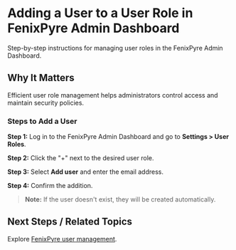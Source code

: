 # Adding a User to a User Role in FenixPyre Admin Dashboard

Step-by-step instructions for managing user roles in the FenixPyre Admin Dashboard.


## Why It Matters

Efficient user role management helps administrators control access and maintain security policies.

### Steps to Add a User

**Step 1:** Log in to the FenixPyre Admin Dashboard and go to **Settings > User Roles**.

<!-- IMG:     ./media/04-admin-guide/user-roles-screenshot.png | Alt: Screenshot of Settings menu -->

**Step 2:** Click the "+" next to the desired user role.

<!-- IMG:     ./media/04-admin-guide/add-user-button-screenshot.png | Alt: Screenshot of add user interface -->

**Step 3:** Select **Add user** and enter the email address.

<!-- IMG:     ./media/04-admin-guide/enter-email-screenshot.png | Alt: Screenshot of email entry form -->

**Step 4:** Confirm the addition.

<!-- IMG:     ./media/04-admin-guide/confirm-changes-screenshot.png | Alt: Screenshot of confirmation dialog -->

> **Note:** If the user doesn't exist, they will be created automatically.

## Next Steps / Related Topics

Explore [FenixPyre user management](/04-admin-guide/index.md).